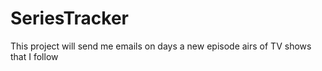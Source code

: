 # SeriesTracker
This project will send me emails on days a new episode airs of TV shows that I follow
